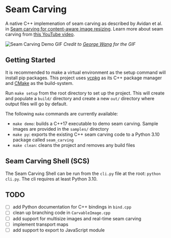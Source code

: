 # Seam Carving

A native C++ implemenation of seam carving as described by Avidan et al. in [Seam carving for
content-aware image resizing](https://doi.org/10.1145/1275808.1276390). Learn more about seam carving from [this YouTube video](https://www.youtube.com/embed/6NcIJXTlugc).

![Seam Carving Demo GIF](docs/assets/seam-carving-demo.gif)
*Credit to [George Wang](https://inst.eecs.berkeley.edu/~cs194-26/sp20/upload/files/projFinalAssigned/cs194-26-aea/) for the GIF*

## Getting Started

It is recommended to make a virtual environment as the setup command will install pip packages.
This project uses [vcpkg](https://github.com/microsoft/vcpkg) as its C++ package manager and
[CMake](https://cmake.org) as the build-system.

Run `make setup` from the root directory to set up the project. This will create and populate a `build/` directory and create a new `out/` directory where output files will
go by default.

The following `make` commands are currently available:

- `make demo`: builds a C++17 executable to demo seam carving. Sample images are provided in the
`samples/` directory
- `make py`: exports the existing C++ seam carving code to a Python 3.10 package called `seam_carving`
- `make clean`: cleans the project and removes any build files

## Seam Carving Shell (SCS)

The Seam Carving Shell can be run from the `cli.py` file at the root: `python cli.py`. The cli
requires at least Python 3.10.

## TODO

- [ ] add Python documentation for C++ bindings in `bind.cpp`
- [ ] clean up branching code in `CarvableImage.cpp`
- [ ] add support for multisize images and real-time seam carving
- [ ] implement transport maps
- [ ] add support to export to JavaScript module
